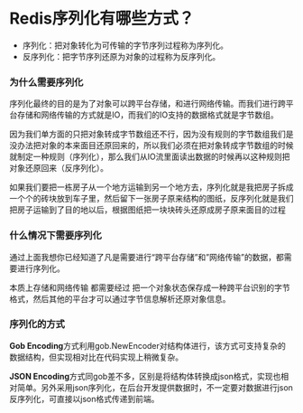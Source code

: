 # Redis序列化有哪些方式？

- 序列化：把对象转化为可传输的字节序列过程称为序列化。
- 反序列化：把字节序列还原为对象的过程称为反序列化。

### 为什么需要序列化

序列化最终的目的是为了对象可以跨平台存储，和进行网络传输。而我们进行跨平台存储和网络传输的方式就是IO，而我们的IO支持的数据格式就是字节数组。

因为我们单方面的只把对象转成字节数组还不行，因为没有规则的字节数组我们是没办法把对象的本来面目还原回来的，所以我们必须在把对象转成字节数组的时候就制定一种规则（序列化），那么我们从IO流里面读出数据的时候再以这种规则把对象还原回来（反序列化）。

如果我们要把一栋房子从一个地方运输到另一个地方去，序列化就是我把房子拆成一个个的砖块放到车子里，然后留下一张房子原来结构的图纸，反序列化就是我们把房子运输到了目的地以后，根据图纸把一块块砖头还原成房子原来面目的过程

### 什么情况下需要序列化

通过上面我想你已经知道了凡是需要进行“跨平台存储”和”网络传输”的数据，都需要进行序列化。

本质上存储和网络传输 都需要经过 把一个对象状态保存成一种跨平台识别的字节格式，然后其他的平台才可以通过字节信息解析还原对象信息。

### 序列化的方式

**Gob Encoding**方式利用gob.NewEncoder对结构体进行，该方式可支持复杂的数据结构，但实现相对比在代码实现上稍微复杂。

**JSON Encoding**方式同gob差不多，区别是将结构体转换成json格式，实现也相对简单。另外采用json序列化，在后台开发提供数据时，不一定要对数据进行json反序列化，可直接以json格式传递到前端。

